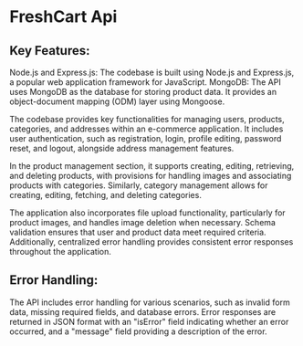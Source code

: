 # FreshCart Api

## Key Features:

Node.js and Express.js: The codebase is built using Node.js and Express.js, a popular web application framework for JavaScript.
MongoDB: The API uses MongoDB as the database for storing product data. It provides an object-document mapping (ODM) layer using Mongoose.

The codebase provides key functionalities for managing users, products, categories, and addresses within an e-commerce application. It includes user authentication, such as registration, login, profile editing, password reset, and logout, alongside address management features.

In the product management section, it supports creating, editing, retrieving, and deleting products, with provisions for handling images and associating products with categories. Similarly, category management allows for creating, editing, fetching, and deleting categories.

The application also incorporates file upload functionality, particularly for product images, and handles image deletion when necessary. Schema validation ensures that user and product data meet required criteria. Additionally, centralized error handling provides consistent error responses throughout the application.


## Error Handling:
The API includes error handling for various scenarios, such as invalid form data, missing required fields, and database errors.
Error responses are returned in JSON format with an "isError" field indicating whether an error occurred, and a "message" field providing a description of the error.

